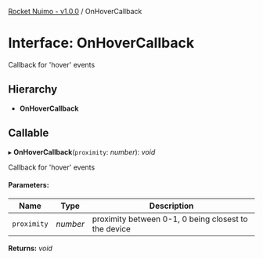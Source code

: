 [Rocket Nuimo - v1.0.0](../README.md) / OnHoverCallback

# Interface: OnHoverCallback

Callback for 'hover' events

## Hierarchy

* **OnHoverCallback**

## Callable

▸ **OnHoverCallback**(`proximity`: *number*): *void*

Callback for 'hover' events

#### Parameters:

Name | Type | Description |
------ | ------ | ------ |
`proximity` | *number* | proximity between 0-1, 0 being closest to the device    |

**Returns:** *void*
